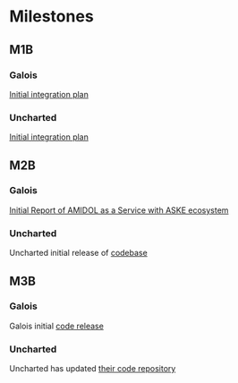 # Milestones

## M1B

### Galois

[Initial integration plan](https://owncloud.galois.com/index.php/f/672223)

### Uncharted

[Initial integration plan](https://docs.google.com/presentation/d/1iVMypBEQutvqlZ0_kwYGy4Wy6fmoiWYqV3w8DHcnqe8/edit?ts=6009a8e8)

## M2B

### Galois

[Initial Report of AMIDOL as a Service with ASKE ecosystem](https://owncloud.galois.com/index.php/f/672224)

### Uncharted

Uncharted initial release of [codebase](https://github.com/uncharted-aske)

## M3B

### Galois

Galois initial [code release](https://github.com/GaloisInc/ASKE-E)

### Uncharted

Uncharted has updated [their code repository](https://github.com/uncharted-aske)
